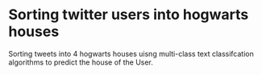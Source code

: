 # Sorting twitter users into hogwarts houses

Sorting tweets into 4 hogwarts houses uisng multi-class text classifcation algorithms to predict the house of the User. 
